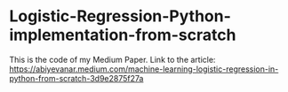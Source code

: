 # Logistic-Regression-Python-implementation-from-scratch

This is the code of my Medium Paper.
Link to the article: https://abiyevanar.medium.com/machine-learning-logistic-regression-in-python-from-scratch-3d9e2875f27a
